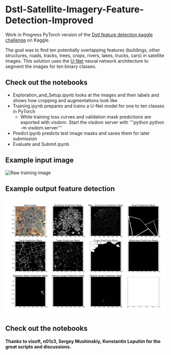 # Dstl-Satellite-Imagery-Feature-Detection-Improved
Work in Progress PyTorch version of the [Dstl feature detection kaggle challenge](https://www.kaggle.com/c/dstl-satellite-imagery-feature-detection) on Kaggle.

The goal was to find ten potentially overlapping features (buildings, other structures, roads, tracks, trees,
crops, rivers, lakes, trucks, cars) in satellite images. This solution uses the [U-Net](https://arxiv.org/abs/1505.04597) neural network
architecture to segment the images for ten binary classes.

## Check out the notebooks

- Exploration_and_Setup.ipynb looks at the images and their labels and shows how cropping and augmentations look like
- Training.ipynb prepares and trains a U-Net model for one to ten classes in PyTorch
  - While training loss curves and validation mask predictions are exported with visdom. Start the visdom server with 
'''python python -m visdom.server'''
- Predict.ipynb predicts test image masks and saves them for later submission
- Evaluate and Submit.ipynb

## Example input image
![Raw training image](Raw--6120_2_2.png "One training image in RGB")

## Example output feature detection
![Binary segmentations](Image--6120_2_2.png "Ten binary segmentations for all classes")

## Check out the notebooks

#### Thanks to visoft, n01z3, Sergey Mushinskiy, Konstantin Lopuhin for the great scripts and discussions.
